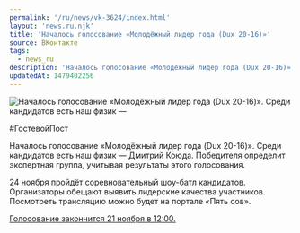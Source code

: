 ```yaml
---
permalink: '/ru/news/vk-3624/index.html'
layout: 'news.ru.njk'
title: 'Началось голосование «Молодёжный лидер года (Dux 20-16)»'
source: ВКонтакте
tags:
  - news_ru
description: 'Началось голосование «Молодёжный лидер года (Dux 20-16)»'
updatedAt: 1479402256
---
```

![Началось голосование «Молодёжный лидер года (Dux 20-16)». Среди кандидатов есть наш физик —](https://sun9-18.userapi.com/c636816/v636816484/343a5/intl6XP2-J8.jpg)

#ГостевойПост

Началось голосование «Молодёжный лидер года (Dux 20-16)». Среди кандидатов есть наш физик — Дмитрий Коюда. Победителя определит экспертная группа, учитывая результаты этого голосования.

24 ноября пройдёт соревновательный шоу-батл кандидатов. Организаторы обещают выявить лидерские качества участников. Посмотреть трансляцию можно будет на портале «Пять сов».

[Голосование закончится 21 ноября в 12:00.](http://5-sov.ru/blog/owlvoice/2259.html)

